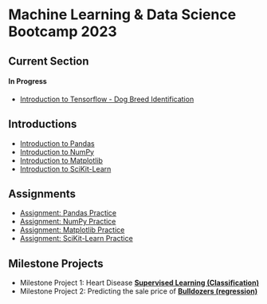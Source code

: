 # Machine Learning &amp; Data Science Bootcamp 2023

## Current Section
#### In Progress
* [Introduction to Tensorflow - Dog Breed Identification](https://github.com/redrum88/Machine_Learning_and_Data_Science/blob/main/dog_vision.ipynb)
## Introductions
* [Introduction to Pandas](https://github.com/redrum88/Machine_Learning_and_Data_Science/blob/main/introductions/introduction-to-pandas.ipynb)
* [Introduction to NumPy](https://github.com/redrum88/Machine_Learning_and_Data_Science/blob/main/introductions/introduction-to-numpy.ipynb)
* [Introduction to Matplotlib](https://github.com/redrum88/Machine_Learning_and_Data_Science/blob/main/introductions/introduction-to-matplotlib.ipynb)
* [Introduction to SciKit-Learn](https://github.com/redrum88/Machine_Learning_and_Data_Science/blob/main/introductions/instroduction_to_sklearn.ipynb)
## Assignments
* [Assignment: Pandas Practice](https://github.com/redrum88/Machine_Learning_and_Data_Science/blob/main/exercises/pandas-exercise.ipynb)
* [Assignment: NumPy Practice](https://github.com/redrum88/Machine_Learning_and_Data_Science/blob/main/exercises/numpy-exercises.ipynb)
* [Assignment: Matplotlib Practice](https://github.com/redrum88/Machine_Learning_and_Data_Science/blob/main/Completed/matplotlib-exercises.ipynb)
* [Assignment: SciKit-Learn Practice](https://github.com/redrum88/Machine_Learning_and_Data_Science/blob/main/exercises/scikit-learn-exercises.ipynb)
## Milestone Projects
* Milestone Project 1: Heart Disease __[Supervised Learning (Classification)](https://github.com/redrum88/Machine_Learning_and_Data_Science/blob/main/milestone-projects/heart-disease-project/end-to-end-heart-disease-classification.ipynb)__
* Milestone Project 2: Predicting the sale price of __[Bulldozers (regression)](https://github.com/redrum88/Machine_Learning_and_Data_Science/blob/main/milestone-projects/bulldozers-project/end-to-end-bluebook-bulldozer-price-regression.ipynb)__
